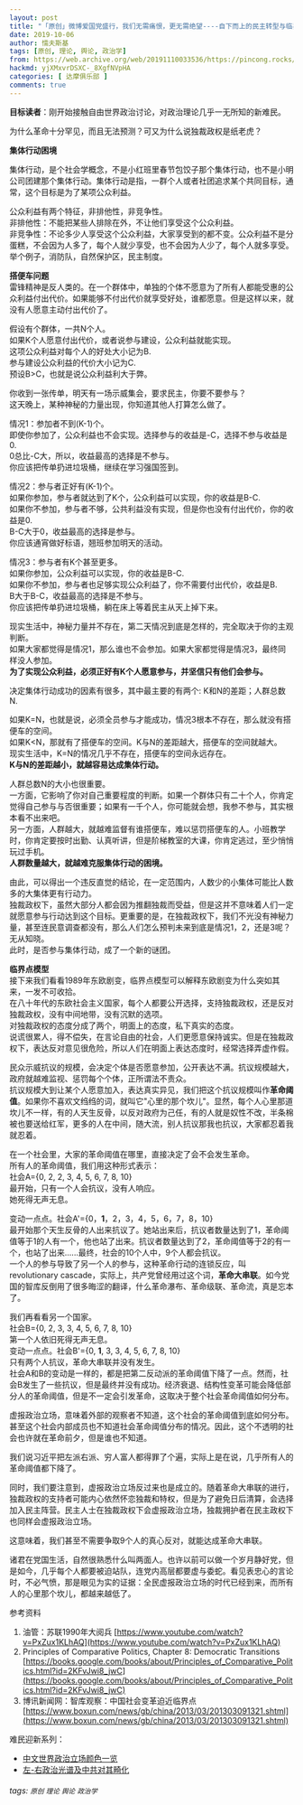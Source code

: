 ```yaml
---
layout: post
title: "「原创」微博爱国党盛行，我们无需痛恨，更无需绝望----自下而上的民主转型与临界点模型"
date: 2019-10-06
author: 懦夫斯基
tags: [原创, 理论, 舆论, 政治学]
from: https://web.archive.org/web/20191110033536/https://pincong.rocks/article/6119
hackmd: yjXMxvrDSXC-_8XgfNVpHA
categories: [ 达摩俱乐部 ]
comments: true
---
```


**目标读者**：刚开始接触自由世界政治讨论，对政治理论几乎一无所知的新难民。

为什么革命十分罕见，而且无法预测？可又为什么说独裁政权是纸老虎？

**集体行动困境**

集体行动，是个社会学概念，不是小红班里春节包饺子那个集体行动，也不是小明公司团建那个集体行动。集体行动是指，一群个人或者社团追求某个共同目标，通常，这个目标是为了某项公众利益。

公众利益有两个特征，非排他性，非竞争性。\
非排他性：不能把某些人排除在外，不让他们享受这个公众利益。\
非竞争性：不论多少人享受这个公众利益，大家享受到的都不变。公众利益不是分蛋糕，不会因为人多了，每个人就少享受，也不会因为人少了，每个人就多享受。\
举个例子，消防队，自然保护区，民主制度。

**搭便车问题**\
雷锋精神是反人类的。在一个群体中，单独的个体不愿意为了所有人都能受惠的公众利益付出代价。如果能够不付出代价就享受好处，谁都愿意。但是这样以来，就没有人愿意主动付出代价了。

假设有个群体，一共N个人。\
如果K个人愿意付出代价，或者说参与建设，公众利益就能实现。\
这项公众利益对每个人的好处大小记为B.\
参与建设公众利益的代价大小记为C.\
预设B>C，也就是说公众利益利大于弊。

你收到一张传单，明天有一场示威集会，要求民主，你要不要参与？\
这天晚上，某种神秘的力量出现，你知道其他人打算怎么做了。

情况1：参加者不到(K-1)个。\
即使你参加了，公众利益也不会实现。选择参与的收益是-C，选择不参与收益是0.\
0总比-C大，所以，收益最高的选择是不参与。\
你应该把传单扔进垃圾桶，继续在学习强国签到。

情况2：参与者正好有(K-1)个。\
如果你参加，参与者就达到了K个，公众利益可以实现，你的收益是B-C.\
如果你不参加，参与者不够，公共利益没有实现，但是你也没有付出代价，你的收益是0.\
B-C大于0，收益最高的选择是参与。\
你应该通宵做好标语，翘班参加明天的活动。

情况3：参与者有K个甚至更多。\
如果你参加，公众利益可以实现，你的收益是B-C.\
如果你不参加，参与者也足够实现公众利益了，你不需要付出代价，收益是B.\
B大于B-C，收益最高的选择是不参与。\
你应该把传单扔进垃圾桶，躺在床上等着民主从天上掉下来。

现实生活中，神秘力量并不存在，第二天情况到底是怎样的，完全取决于你的主观判断。\
如果大家都觉得是情况1，那么谁也不会参加。如果大家都觉得是情况3，最终同样没人参加。\
**为了实现公众利益，必须正好有K个人愿意参与，并坚信只有他们会参与。**

决定集体行动成功的因素有很多，其中最主要的有两个: K和N的差距；人群总数N.

如果K=N，也就是说，必须全员参与才能成功，情况3根本不存在，那么就没有搭便车的空间。\
如果K<N，那就有了搭便车的空间。K与N的差距越大，搭便车的空间就越大。\
现实生活中，K=N的情况几乎不存在，搭便车的空间永远存在。\
**K与N的差距越小，就越容易达成集体行动。**

人群总数N的大小也很重要。\
一方面，它影响了你对自己重要程度的判断。如果一个群体只有二十个人，你肯定觉得自己参与与否很重要；如果有一千个人，你可能就会想，我参不参与，其实根本看不出来吧。\
另一方面，人群越大，就越难监督有谁搭便车，难以惩罚搭便车的人。小班教学时，你肯定要按时出勤、认真听讲，但是阶梯教室的大课，你肯定逃过，至少悄悄玩过手机。\
**人群数量越大，就越难克服集体行动的困境。**

由此，可以得出一个违反直觉的结论，在一定范围内，人数少的小集体可能比人数多的大集体更有行动力。\
独裁政权下，虽然大部分人都会因为推翻独裁而受益，但是这并不意味着人们一定就愿意参与行动达到这个目标。更重要的是，在独裁政权下，我们不光没有神秘力量，甚至连民意调查都没有，那么人们怎么预判未来到底是情况1，2，还是3呢？无从知晓。\
此时，是否参与集体行动，成了一个新的谜团。

**临界点模型**\
接下来我们看看1989年东欧剧变，临界点模型可以解释东欧剧变为什么突如其来，一发不可收拾。\
在八十年代的东欧社会主义国家，每个人都要公开选择，支持独裁政权，还是反对独裁政权，没有中间地带，没有沉默的选项。\
对独裁政权的态度分成了两个，明面上的态度，私下真实的态度。\
说谎很累人，得不偿失，在言论自由的社会，人们更愿意保持诚实。但是在独裁政权下，表达反对意见很危险，所以人们在明面上表达态度时，经常选择弄虚作假。

民众示威抗议的规模，会决定个体是否愿意参加，公开表达不满。抗议规模越大，政府就越难监视、惩罚每个个体，正所谓法不责众。\
抗议规模大到让某个人愿意加入，表达真实异见，我们把这个抗议规模叫作**革命阈值**。如果你不喜欢文绉绉的词，就叫它"心里的那个坎儿"。显然，每个人心里那道坎儿不一样，有的人天生反骨，以反对政府为己任，有的人就是奴性不改，半条棉被也要送给红军，更多的人在中间，随大流，别人抗议那我也抗议，大家都忍着我就忍着。

在一个社会里，大家的革命阈值在哪里，直接决定了会不会发生革命。\
所有人的革命阈值，我们用这种形式表示：\
社会A={0, 2, 2, 3, 4, 5, 6, 7, 8, 10}\
最开始，只有一个人会抗议，没有人响应。\
她死得无声无息。

变动一点点。社会A'={0，**1**，2，3，4，5，6，7，8，10}\
最开始那个天生反骨的人出来抗议了。她站出来后，抗议者数量达到了1，革命阈值等于1的人有一个，他也站了出来。抗议者数量达到了2，革命阈值等于2的有一个，也站了出来......最终，社会的10个人中，9个人都会抗议。\
一个人的参与导致了另一个人的参与，这种革命行动的连锁反应，叫revolutionary cascade，实际上，共产党曾经用过这个词，**革命大串联**。如今党国的智库反倒用了很多晦涩的翻译，什么革命瀑布、革命级联、革命流，真是忘本了。

我们再看看另一个国家。\
社会B={0, 2, 3, 3, 4, 5, 6, 7, 8, 10}\
第一个人依旧死得无声无息。\
变动一点点。社会B'={0, **1**, 3, 3, 4, 5, 6, 7, 8, 10}\
只有两个人抗议，革命大串联并没有发生。\
社会A和B的变动是一样的，都是把第二反动派的革命阈值下降了一点。然而，社会B发生了一些抗议，但是最终并没有成功。经济衰退、结构性变革可能会降低部分人的革命阈值，但是不一定会引发革命，这取决于整个社会革命阈值如何分布。

虚报政治立场，意味着外部的观察者不知道，这个社会的革命阈值到底如何分布。甚至这个社会内部成员也不知道社会革命阈值分布的情况。因此，这个不透明的社会也许就在革命前夕，但是谁也不知道。

我们说习近平把左派右派、穷人富人都得罪了个遍，实际上是在说，几乎所有人的革命阈值都下降了。

同时，我们要注意到，虚报政治立场反过来也是成立的。随着革命大串联的进行，独裁政权的支持者可能内心依然怀恋独裁和特权，但是为了避免日后清算，会选择加入民主阵营。民主人士在独裁政权下会虚报政治立场，独裁拥护者在民主政权下也同样会虚报政治立场。

这意味着，我们甚至不需要争取9个人的真心反对，就能达成革命大串联。

诸君在党国生活，自然很熟悉什么叫两面人。也许以前可以做一个岁月静好党，但是如今，几乎每个人都要被迫站队，连党内高层都要虚与委蛇。看见表忠心的言论时，不必气愤，那是眼见为实的证据：全民虚报政治立场的时代已经到来，而所有人的心里那个坎儿，都越来越低了。

参考资料
1. 油管：苏联1990年大阅兵 [https://www.youtube.com/watch?v=PxZux1KLhAQ](https://www.youtube.com/watch?v=PxZux1KLhAQ)
2. Principles of Comparative Politics, Chapter 8: Democratic Transitions [https://books.google.com/books/about/Principles_of_Comparative_Politics.html?id=2KFvJwi8_jwC](https://books.google.com/books/about/Principles_of_Comparative_Politics.html?id=2KFvJwi8_jwC)
3. 博讯新闻网：智库观察：中国社会变革迫近临界点 [https://www.boxun.com/news/gb/china/2013/03/201303091321.shtml](https://www.boxun.com/news/gb/china/2013/03/201303091321.shtml)

难民迎新系列：
- [中文世界政治立场颜色一览](https://pincong.rocks/article/2821)
- [左-右政治光谱及中共对其畸化](https://pincong.rocks/article/2881)

###### tags: `原创` `理论` `舆论` `政治学`

